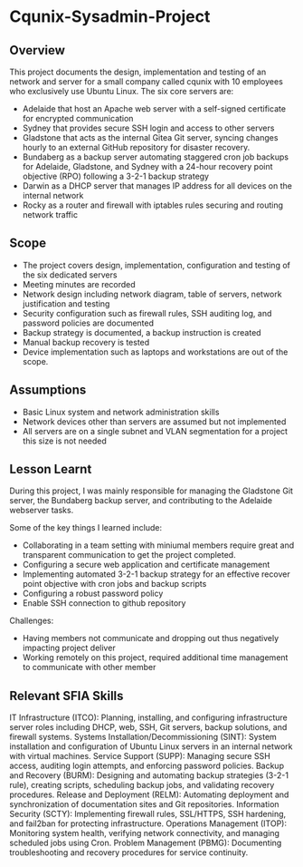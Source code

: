 # Cqunix-Sysadmin-Project

## Overview
This project documents the design, implementation and testing of an network and server for a small company called cqunix with 10 employees who exclusively use Ubuntu Linux. The six core servers are:
- Adelaide that host an Apache web server with a self-signed certificate for encrypted communication
- Sydney that provides secure SSH login and access to other servers
- Gladstone that acts as the internal Gitea Git server, syncing changes hourly to an external GitHub repository for disaster recovery.
- Bundaberg as a backup server automating staggered cron job backups for Adelaide, Gladstone, and Sydney with a 24-hour recovery point objective (RPO) following a 3-2-1 backup strategy
- Darwin as a DHCP server that manages IP address for all devices on the internal network
- Rocky as a router and firewall with iptables rules securing and routing network traffic

## Scope
- The project covers design, implementation, configuration and testing of the six dedicated servers
- Meeting minutes are recorded
- Network design including network diagram, table of servers, network justification and testing
- Security configuration such as firewall rules, SSH auditing log, and password policies are documented
- Backup strategy is documented, a backup instruction is created
- Manual backup recovery is tested
- Device implementation such as laptops and workstations are out of the scope.

## Assumptions
- Basic Linux system and network administration skills 
- Network devices other than servers are assumed but not implemented
- All servers are on a single subnet and VLAN segmentation for a project this size is not needed

## Lesson Learnt
During this project, I was mainly responsible for managing the Gladstone Git server, the Bundaberg backup server, and contributing to the Adelaide webserver tasks.

Some of the key things I learned include:
- Collaborating in a team setting with miniumal members require great and transparent communication to get the project completed.
- Configuring a secure web application and certificate management 
- Implementing automated 3-2-1 backup strategy for an effective recover point objective with cron jobs and backup scripts
- Configuring a robust password policy
- Enable SSH connection to github repository

Challenges:
- Having members not communicate and dropping out thus negatively impacting project deliver
- Working remotely on this project, required additional time management to communicate with other member

## Relevant SFIA Skills
IT Infrastructure (ITCO): Planning, installing, and configuring infrastructure server roles including DHCP, web, SSH, Git servers, backup solutions, and firewall systems.
Systems Installation/Decommissioning (SINT): System installation and configuration of Ubuntu Linux servers in an internal network with virtual machines.
Service Support (SUPP): Managing secure SSH access, auditing login attempts, and enforcing password policies.
Backup and Recovery (BURM): Designing and automating backup strategies (3-2-1 rule), creating scripts, scheduling backup jobs, and validating recovery procedures.
Release and Deployment (RELM): Automating deployment and synchronization of documentation sites and Git repositories.
Information Security (SCTY): Implementing firewall rules, SSL/HTTPS, SSH hardening, and fail2ban for protecting infrastructure.
Operations Management (ITOP): Monitoring system health, verifying network connectivity, and managing scheduled jobs using Cron.
Problem Management (PBMG): Documenting troubleshooting and recovery procedures for service continuity.
